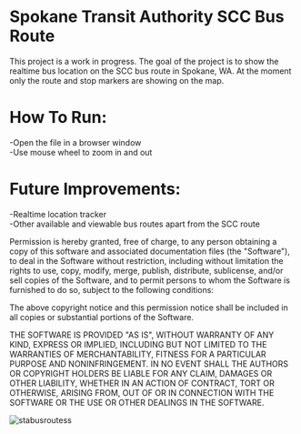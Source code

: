 # Spokane Transit Authority SCC Bus Route
This project is a work in progress. The goal of the project is to show the realtime bus location on the SCC bus route in Spokane, WA. At the moment only the route and stop markers are showing on the map.

# How To Run:
-Open the file in a browser window  
-Use mouse wheel to zoom in and out  

# Future Improvements:
-Realtime location tracker  
-Other available and viewable bus routes apart from the SCC route  
  
Permission is hereby granted, free of charge, to any person obtaining a copy of this software and associated documentation files (the "Software"), to deal in the Software without restriction, including without limitation the rights to use, copy, modify, merge, publish, distribute, sublicense, and/or sell copies of the Software, and to permit persons to whom the Software is furnished to do so, subject to the following conditions:

The above copyright notice and this permission notice shall be included in all copies or substantial portions of the Software.

THE SOFTWARE IS PROVIDED "AS IS", WITHOUT WARRANTY OF ANY KIND, EXPRESS OR IMPLIED, INCLUDING BUT NOT LIMITED TO THE WARRANTIES OF MERCHANTABILITY, FITNESS FOR A PARTICULAR PURPOSE AND NONINFRINGEMENT. IN NO EVENT SHALL THE AUTHORS OR COPYRIGHT HOLDERS BE LIABLE FOR ANY CLAIM, DAMAGES OR OTHER LIABILITY, WHETHER IN AN ACTION OF CONTRACT, TORT OR OTHERWISE, ARISING FROM, OUT OF OR IN CONNECTION WITH THE SOFTWARE OR THE USE OR OTHER DEALINGS IN THE SOFTWARE.  
  
  ![stabusroutess](https://user-images.githubusercontent.com/110584003/197761395-31a374ca-db33-4b69-8186-b04c55bc1813.png)  
  
